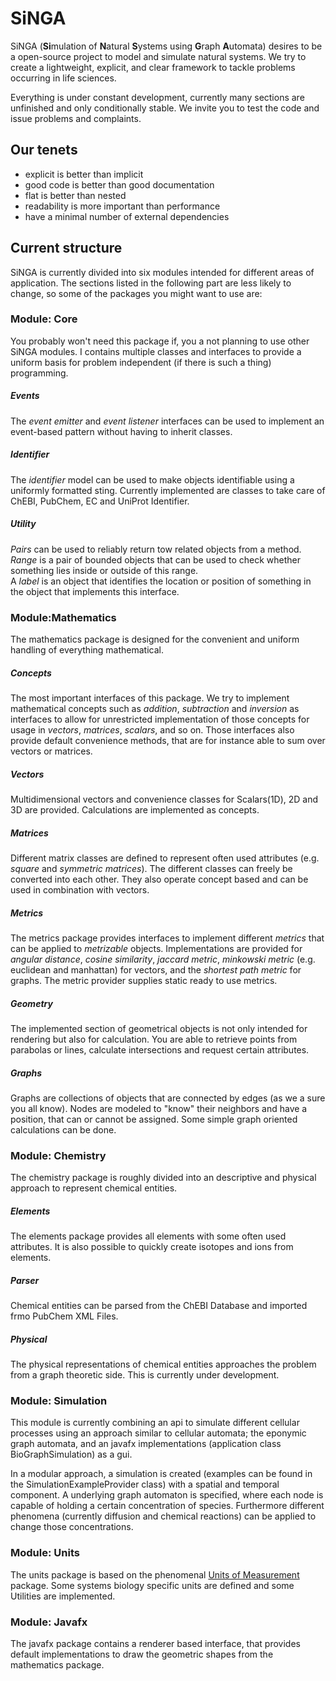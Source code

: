 # SiNGA
SiNGA (**Si**mulation of **N**atural **S**ystems using **G**raph **A**utomata) desires to be a open-source project to model and simulate natural systems. We try to create a lightweight, explicit, and clear framework to tackle problems occurring in life sciences.

Everything is under constant development, currently many sections are unfinished and only conditionally stable. We invite you to test the code and issue problems and complaints.

## Our tenets
* explicit is better than implicit
* good code is better than good documentation
* flat is better than nested
* readability is more important than performance
* have a minimal number of external dependencies

## Current structure
SiNGA is currently divided into six modules intended for different areas of application. The sections listed in the following part are less likely to change, so some of the packages you might want to use are:

### Module: Core 
You probably won't need this package if, you a not planning to use other SiNGA modules. I contains multiple classes and interfaces to provide a uniform basis for problem independent (if there is such a thing) programming. 

##### Events
The *event emitter* and *event listener* interfaces can be used to implement an event-based pattern without having to inherit classes.

##### Identifier
The *identifier* model can be used to make objects identifiable using a uniformly formatted sting. Currently implemented are classes to take care of ChEBI, PubChem, EC and UniProt Identifier.

##### Utility
*Pairs* can be used to reliably return tow related objects from a method.  
*Range* is a pair of bounded objects that can be used to check whether something lies inside or outside of this range.  
A *label* is an object that identifies the location or position of something in the object that implements this interface.

### Module:Mathematics
The mathematics package is designed for the convenient and uniform handling of everything mathematical.

##### Concepts
The most important interfaces of this package. We try to implement mathematical concepts such as *addition*, *subtraction* and *inversion* as interfaces to allow for unrestricted implementation of those concepts for usage in *vectors*, *matrices*, *scalars*, and so on. Those interfaces also provide default convenience methods, that are for instance able to sum over vectors or matrices.

##### Vectors
Multidimensional vectors and convenience classes for Scalars(1D), 2D and 3D are provided. Calculations are implemented as concepts. 

##### Matrices
Different matrix classes are defined to represent often used attributes (e.g. *square* and *symmetric matrices*). The different classes can freely be converted into each other. They also operate concept based and can be used in combination with vectors.

##### Metrics
The metrics package provides interfaces to implement different *metrics* that can be applied to *metrizable* objects. Implementations are provided for *angular distance*, *cosine similarity*, *jaccard metric*, *minkowski metric* (e.g. euclidean and manhattan) for vectors, and the *shortest path metric* for graphs. The metric provider supplies static ready to use metrics.

##### Geometry
The implemented section of geometrical objects is not only intended for rendering but also for calculation. You are able to retrieve points from parabolas or lines, calculate intersections and request certain attributes.

##### Graphs
Graphs are collections of objects that are connected by edges (as we a sure you all know). Nodes are modeled to "know" their neighbors and have a position, that can or cannot be assigned. Some simple graph oriented calculations can be done.

### Module: Chemistry
The chemistry package is roughly divided into an descriptive and physical approach to represent chemical entities.

##### Elements
The elements package provides all elements with some often used attributes. It is also possible to quickly create isotopes and ions from elements.

##### Parser
Chemical entities can be parsed from the ChEBI Database and imported frmo PubChem XML Files.

##### Physical
The physical representations of chemical entities approaches the problem from a graph theoretic side. This is currently under development.

### Module: Simulation
This module is currently combining an api to simulate different cellular processes using an approach similar to cellular automata; the eponymic graph automata, and an javafx implementations (application class BioGraphSimulation) as a gui.

In a modular approach, a simulation is created (examples can be found in the SimulationExampleProvider class) with a spatial and temporal component. A underlying graph automaton is specified, where each node is capable of holding a certain concentration of species. Furthermore different phenomena (currently diffusion and chemical reactions) can be applied to change those concentrations.

### Module: Units
The units package is based on the phenomenal [Units of Measurement](https://github.com/unitsofmeasurement) package. Some systems biology specific units are defined and some Utilities are implemented.

### Module: Javafx
The javafx package contains a renderer based interface, that provides default implementations to draw the geometric shapes from the mathematics package.

